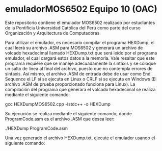 # emuladorMOS6502 Equipo 10 (OAC)
Este repositorio contiene el emulador MOS6502 realizado por estudiantes de la Pontificia Universidad Católica del Perú como parte del curso Organización y Arquitectura de Computadoras

Para utilizar el emulador, es necesario compilar el programa HEXDump, el cual leerá su archivo .ASM para MOS6502 y generará un archivo de volcado hexadecimal llamado HEXDump.txt que será leído por el programa emulador, el cual cargará estos datos a la memoria. Vale resaltar que este programa requiere que se maneje adecuadamente la sintaxis y se coloque un salto de línea al final del archivo, puesto que no contempla errores de sintaxis. Así mismo, el archivo .ASM de entrada debe de usar como End Sequence el LF si se ejecuta en Linux o CRLF si se ejecuta en Windows (El archivo .ASM de prueba proporcionado funciona para Linux).
La compilación del programa que generará el volcado hexadecimal se realiza mediante el siguiente comando:

gcc HEXDumpMOS6502.cpp -lstdc++ -o HEXDump

Su ejecución se realiza mediante el siguiente comando, donde ProgramCode.asm es el archivo .ASM que desea leer:

./HEXDump ProgramCode.asm

Una vez generado el archivo HEXDump.txt, ejecute el emulador usando el siguiente comando:
